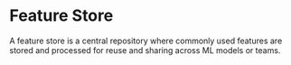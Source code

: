 # Feature Store

A feature store is a central repository where commonly used features are stored and processed for reuse and sharing across ML models or teams.

